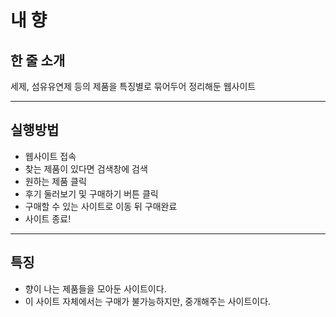 # 내 향
## 한 줄 소개
세제, 섬유유연제 등의 제품을 특징별로 묶어두어 정리해둔 웹사이트

---
## 실행방법
- 웹사이트 접속
- 찾는 제품이 있다면 검색창에 검색
- 원하는 제품 클릭 
- 후기 둘러보기 및 구매하기 버튼 클릭
- 구매할 수 있는 사이트로 이동 뒤 구매완료
- 사이트 종료!

---
## 특징
- 향이 나는 제품들을 모아둔 사이트이다.
- 이 사이트 자체에서는 구매가 불가능하지만, 중개해주는 사이트이다.
